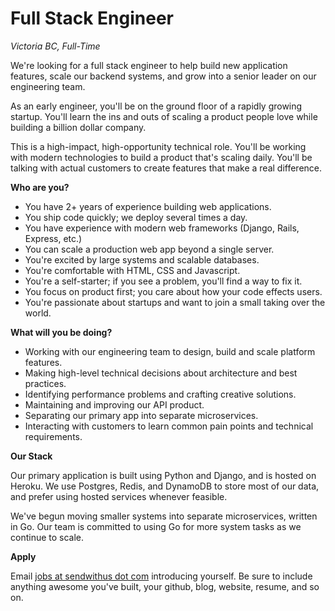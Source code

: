 # Full Stack Engineer

_Victoria BC, Full-Time_

We're looking for a full stack engineer to help build new application features, scale our backend systems, and grow into a senior leader on our engineering team.

<!-- more -->

As an early engineer, you'll be on the ground floor of a rapidly growing startup. You'll learn the ins and outs of scaling a product people love while building a billion dollar company.

This is a high-impact, high-opportunity technical role. You'll be working with modern technologies to build a product that's scaling daily. You'll be talking with actual customers to create features that make a real difference.


__Who are you?__

* You have 2+ years of experience building web applications.
* You ship code quickly; we deploy several times a day.
* You have experience with modern web frameworks (Django, Rails, Express, etc.)
* You can scale a production web app beyond a single server.
* You're excited by large systems and scalable databases.
* You're comfortable with HTML, CSS and Javascript.
* You're a self-starter; if you see a problem, you'll find a way to fix it.
* You focus on product first; you care about how your code effects users.
* You're passionate about startups and want to join a small taking over the world.


__What will you be doing?__

* Working with our engineering team to design, build and scale platform features.
* Making high-level technical decisions about architecture and best practices.
* Identifying performance problems and crafting creative solutions.
* Maintaining and improving our API product.
* Separating our primary app into separate microservices.
* Interacting with customers to learn common pain points and technical requirements.


__Our Stack__

Our primary application is built using Python and Django, and is hosted on Heroku. We use Postgres, Redis, and DynamoDB to store most of our data, and prefer using hosted services whenever feasible.

We've begun moving smaller systems into separate microservices, written in Go. Our team is committed to using Go for more system tasks as we continue to scale.


__Apply__

Email [jobs at sendwithus dot com](mailto:jobs@sendwithus.com) introducing yourself. Be sure to include anything awesome you've built, your github, blog, website, resume, and so on.
